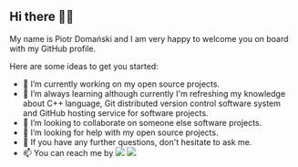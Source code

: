 ## Hi there 👋🏻

My name is Piotr Domański and I am very happy to welcome you on board with my GitHub profile.

Here are some ideas to get you started:

- 🔭 I’m currently working on my open source projects.
- 🌱 I’m always learning although currently I'm refreshing my knowledge about C++ language, Git distributed version control software system and GitHub hosting service for software projects.
- 👯 I’m looking to collaborate on someone else software projects.
- 🤔 I’m looking for help with my open source projects.
- 💬 If you have any further questions, don't hesitate to ask me.
- 📫 You can reach me by [<img src="https://img.icons8.com/?size=100&id=OumT4lIcOllS&format=png&color=000000"/>](mailto:positive.podi@gmail.com) [<img src="https://img.icons8.com/?size=100&id=118495&format=png&color=000000"/>](https://www.facebook.com/doman.junior)
